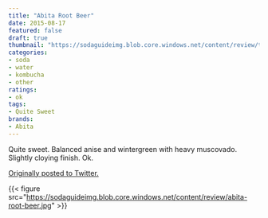 ```yaml
---
title: "Abita Root Beer"
date: 2015-08-17
featured: false
draft: true
thumbnail: "https://sodaguideimg.blob.core.windows.net/content/review/thumbs/abita-root-beer.jpg"
categories:
- soda
- water
- kombucha
- other
ratings:
- ok
tags:
- Quite Sweet
brands:
- Abita
---
```


Quite sweet. Balanced anise and wintergreen with heavy muscovado. Slightly cloying finish. Ok.

[Originally posted to Twitter.](https://twitter.com/Cavorter/status/633451832665243648)

{{< figure src="https://sodaguideimg.blob.core.windows.net/content/review/abita-root-beer.jpg" >}}

